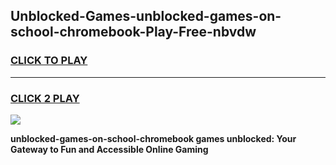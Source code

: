 
## Unblocked-Games-unblocked-games-on-school-chromebook-Play-Free-nbvdw
<h3>
<a href="https://premium76.site?title=unblocked-games-on-school-chromebook&ref=21A">CLICK TO PLAY</a></h3>
<hr>

<h3>
<a href="https://premium76.site?title=unblocked-games-on-school-chromebook&ref=21A">CLICK 2 PLAY</a>
  
</h3>

<a href="https://premium76.site?title=unblocked-games-on-school-chromebook&ref=21A"><img src="https://clearcache.store/games.png"></a>


**unblocked-games-on-school-chromebook games unblocked: Your Gateway to Fun and Accessible Online Gaming**
